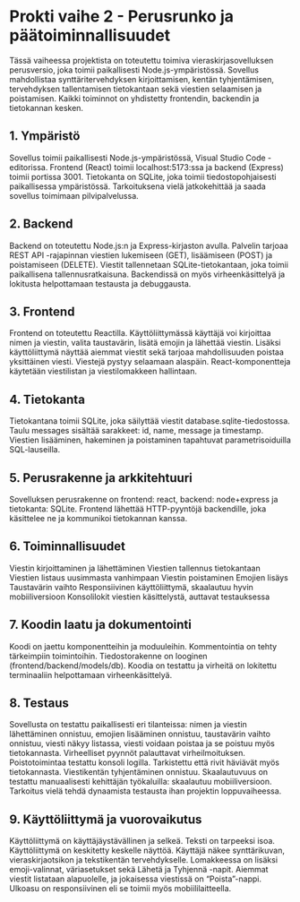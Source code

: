 # Prokti vaihe 2 - Perusrunko ja päätoiminnallisuudet

Tässä vaiheessa projektista on toteutettu toimiva vieraskirjasovelluksen perusversio, joka toimii paikallisesti Node.js-ympäristössä. Sovellus mahdollistaa synttäritervehdyksen kirjoittamisen, kentän tyhjentämisen, tervehdyksen tallentamisen tietokantaan sekä viestien selaamisen ja poistamisen. Kaikki toiminnot on yhdistetty frontendin, backendin ja tietokannan kesken.


## 1. Ympäristö

Sovellus toimii paikallisesti Node.js-ympäristössä, Visual Studio Code -editorissa. Frontend (React) toimii localhost:5173:ssa ja backend (Express) toimii portissa 3001. Tietokanta on SQLite, joka toimii tiedostopohjaisesti paikallisessa ympäristössä. Tarkoituksena vielä jatkokehittää ja saada sovellus toimimaan pilvipalvelussa. 

## 2. Backend

Backend on toteutettu Node.js:n ja Express-kirjaston avulla. Palvelin tarjoaa REST API -rajapinnan viestien lukemiseen (GET), lisäämiseen (POST) ja poistamiseen (DELETE). Viestit tallennetaan SQLite-tietokantaan, joka toimii paikallisena tallennusratkaisuna. Backendissä on myös virheenkäsittelyä ja lokitusta helpottamaan testausta ja debuggausta.

## 3. Frontend

Frontend on toteutettu Reactilla. Käyttöliittymässä käyttäjä voi kirjoittaa nimen ja viestin, valita taustavärin, lisätä emojin ja lähettää viestin. Lisäksi käyttöliittymä näyttää aiemmat viestit sekä tarjoaa mahdollisuuden poistaa yksittäinen viesti. Viestejä pystyy selaamaan alaspäin. React-komponentteja käytetään viestilistan ja viestilomakkeen hallintaan.

## 4. Tietokanta

Tietokantana toimii SQLite, joka säilyttää viestit database.sqlite-tiedostossa. Taulu messages sisältää sarakkeet: id, name, message ja timestamp. Viestien lisääminen, hakeminen ja poistaminen tapahtuvat parametrisoiduilla SQL-lauseilla.


## 5. Perusrakenne ja arkkitehtuuri

Sovelluksen perusrakenne on frontend: react, backend: node+express ja tietokanta: SQLite. Frontend lähettää HTTP-pyyntöjä backendille, joka käsittelee ne ja kommunikoi tietokannan kanssa.

## 6. Toiminnallisuudet

Viestin kirjoittaminen ja lähettäminen
Viestien tallennus tietokantaan
Viestien listaus uusimmasta vanhimpaan
Viestin poistaminen
Emojien lisäys
Taustavärin vaihto
Responsiivinen käyttöliittymä, skaalautuu hyvin mobiiliversioon
Konsolilokit viestien käsittelystä, auttavat testauksessa


## 7. Koodin laatu ja dokumentointi

Koodi on jaettu komponentteihin ja moduuleihin. Kommentointia on tehty tärkeimpiin toimintoihin. Tiedostorakenne on looginen (frontend/backend/models/db). Koodia on testattu ja virheitä on lokitettu terminaaliin helpottamaan virheenkäsittelyä.

## 8. Testaus

Sovellusta on testattu paikallisesti eri tilanteissa: nimen ja viestin lähettäminen onnistuu, emojien lisääminen onnistuu, taustavärin vaihto onnistuu, viesti näkyy listassa, viesti voidaan poistaa ja se poistuu myös tietokannasta. Virheelliset pyynnöt palauttavat virheilmoituksen. Poistotoimintaa testattu konsoli logilla. Tarkistettu että rivit häviävät myös tietokannasta. Viestikentän tyhjentäminen onnistuu. Skaalautuvuus on testattu manuaalisesti kehittäjän työkaluilla: skaalautuu mobiiliversioon. Tarkoitus vielä tehdä dynaamista testausta ihan projektin loppuvaiheessa.


## 9. Käyttöliittymä ja vuorovaikutus

Käyttöliittymä on käyttäjäystävällinen ja selkeä. Teksti on tarpeeksi isoa. Käyttöliittymä on keskitetty keskelle näyttöä. Käyttäjä näkee synttärikuvan, vieraskirjaotsikon ja tekstikentän tervehdykselle. Lomakkeessa on lisäksi emoji-valinnat, väriasetukset sekä Lähetä ja Tyhjennä -napit. Aiemmat viestit listataan alapuolelle, ja jokaisessa viestissä on “Poista”-nappi. Ulkoasu on responsiivinen eli se toimii myös mobiililaitteella.

